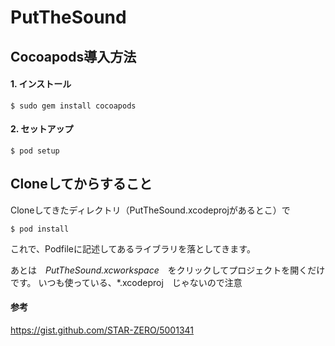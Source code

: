 PutTheSound
===========

Cocoapods導入方法
-----------
#### 1. インストール

```
$ sudo gem install cocoapods
```

#### 2. セットアップ

```
$ pod setup
```

Cloneしてからすること
---------
Cloneしてきたディレクトリ（PutTheSound.xcodeprojがあるとこ）で

```
$ pod install
```

これで、Podfileに記述してあるライブラリを落としてきます。

あとは　_PutTheSound.xcworkspace_　をクリックしてプロジェクトを開くだけです。
いつも使っている、*.xcodeproj　じゃないので注意

#### 参考
https://gist.github.com/STAR-ZERO/5001341
